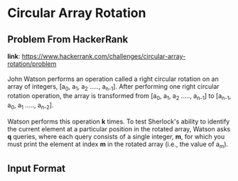 # Circular Array Rotation
## Problem From HackerRank
**link**: https://www.hackerrank.com/challenges/circular-array-rotation/problem
<br /><br />John Watson performs an operation called a right circular rotation on an array of integers, [a<sub>0</sub>, a<sub>1</sub>, a<sub>2</sub> ....., a<sub>n-1</sub>]. After performing one right circular rotation operation, the array is transformed from [a<sub>0</sub>, a<sub>1</sub>, a<sub>2</sub> ....., a<sub>n-1</sub>] to [a<sub>n-1</sub>, a<sub>0</sub>, a<sub>1</sub> ....., a<sub>n-2</sub>].<br /><br />Watson performs this operation **k** times.  To test Sherlock's ability to identify the current element at a particular position in the rotated array, Watson asks **q** queries, where each query consists of a single integer, **m**, for which you must print the element at index **m** in the rotated array (i.e., the value of a<sub>m</sub>).<br />
## Input Format
